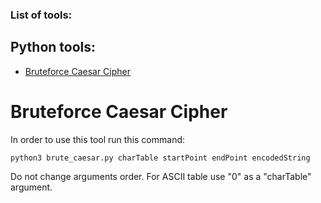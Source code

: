 ### List of tools:
## Python tools:
- [Bruteforce Caesar Cipher](INSTRUCTION.md#bruteforce-caesar-cipher)

# Bruteforce Caesar Cipher
In order to use this tool run this command:

	python3 brute_caesar.py charTable startPoint endPoint encodedString

Do not change arguments order. For ASCII table use "0" as a "charTable" argument.	
